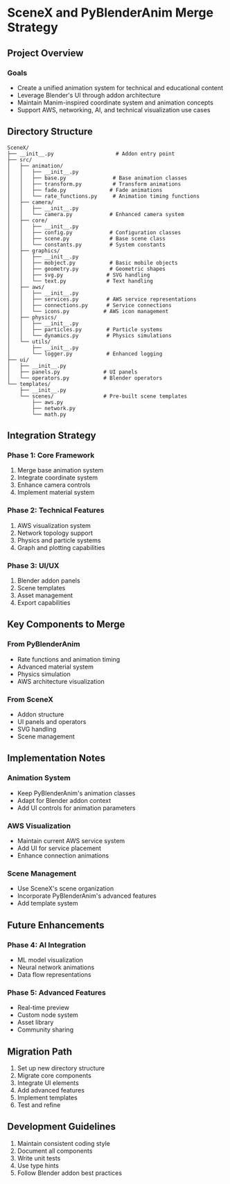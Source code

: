 # SceneX and PyBlenderAnim Merge Strategy

## Project Overview

### Goals
- Create a unified animation system for technical and educational content
- Leverage Blender's UI through addon architecture
- Maintain Manim-inspired coordinate system and animation concepts
- Support AWS, networking, AI, and technical visualization use cases

## Directory Structure

```
SceneX/
├── __init__.py                    # Addon entry point
├── src/
│   ├── animation/
│   │   ├── __init__.py
│   │   ├── base.py               # Base animation classes
│   │   ├── transform.py          # Transform animations
│   │   ├── fade.py              # Fade animations
│   │   └── rate_functions.py     # Animation timing functions
│   ├── camera/
│   │   ├── __init__.py
│   │   └── camera.py            # Enhanced camera system
│   ├── core/
│   │   ├── __init__.py
│   │   ├── config.py            # Configuration classes
│   │   ├── scene.py             # Base scene class
│   │   └── constants.py         # System constants
│   ├── graphics/
│   │   ├── __init__.py
│   │   ├── mobject.py           # Basic mobile objects
│   │   ├── geometry.py          # Geometric shapes
│   │   ├── svg.py              # SVG handling
│   │   └── text.py             # Text handling
│   ├── aws/
│   │   ├── __init__.py
│   │   ├── services.py         # AWS service representations
│   │   ├── connections.py      # Service connections
│   │   └── icons.py           # AWS icon management
│   ├── physics/
│   │   ├── __init__.py
│   │   ├── particles.py        # Particle systems
│   │   └── dynamics.py         # Physics simulations
│   └── utils/
│       ├── __init__.py
│       └── logger.py           # Enhanced logging
├── ui/
│   ├── __init__.py
│   ├── panels.py              # UI panels
│   └── operators.py           # Blender operators
└── templates/
    ├── __init__.py
    └── scenes/                # Pre-built scene templates
        ├── aws.py
        ├── network.py
        └── math.py
```

## Integration Strategy

### Phase 1: Core Framework
1. Merge base animation system
2. Integrate coordinate system
3. Enhance camera controls
4. Implement material system

### Phase 2: Technical Features
1. AWS visualization system
2. Network topology support
3. Physics and particle systems
4. Graph and plotting capabilities

### Phase 3: UI/UX
1. Blender addon panels
2. Scene templates
3. Asset management
4. Export capabilities

## Key Components to Merge

### From PyBlenderAnim
- Rate functions and animation timing
- Advanced material system
- Physics simulation
- AWS architecture visualization

### From SceneX
- Addon structure
- UI panels and operators
- SVG handling
- Scene management

## Implementation Notes

### Animation System
- Keep PyBlenderAnim's animation classes
- Adapt for Blender addon context
- Add UI controls for animation parameters

### AWS Visualization
- Maintain current AWS service system
- Add UI for service placement
- Enhance connection animations

### Scene Management
- Use SceneX's scene organization
- Incorporate PyBlenderAnim's advanced features
- Add template system

## Future Enhancements

### Phase 4: AI Integration
- ML model visualization
- Neural network animations
- Data flow representations

### Phase 5: Advanced Features
- Real-time preview
- Custom node system
- Asset library
- Community sharing

## Migration Path
1. Set up new directory structure
2. Migrate core components
3. Integrate UI elements
4. Add advanced features
5. Implement templates
6. Test and refine

## Development Guidelines
1. Maintain consistent coding style
2. Document all components
3. Write unit tests
4. Use type hints
5. Follow Blender addon best practices